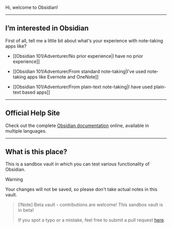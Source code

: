 Hi, welcome to Obsidian!

---

## I’m interested in Obsidian

First of all, tell me a little bit about what's your experience with note-taking apps like?

- [[Obsidian 101/Adventurer/No prior experience|I have no prior experience]]

- [[Obsidian 101/Adventurer/From standard note-taking|I’ve used note-taking apps like Evernote and OneNote]]

- [[Obsidian 101/Adventurer/From plain-text note-taking|I have used plain-text based apps]]

---

## Official Help Site
Check out the complete [Obsidian documentation](https://help.obsidian.md/) online, available in multiple languages.

---

## What is this place?

This is a sandbox vault in which you can test various functionality of Obsidian. 

> [!Warning]
> Your changes will not be saved, so please don't take actual notes in this vault.

> [!Note] Beta vault - contributions are welcome!
> This sandbox vault is in beta!
> 
> If you spot a typo or a mistake, feel free to submit a pull request [here](https://github.com/obsidianmd/obsidian-docs/tree/master/Sandbox).


